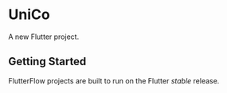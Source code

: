 # UniCo

A new Flutter project.

## Getting Started

FlutterFlow projects are built to run on the Flutter _stable_ release.
